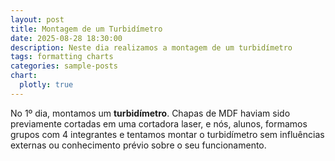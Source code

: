 ```yaml
---
layout: post
title: Montagem de um Turbidímetro
date: 2025-08-28 18:30:00
description: Neste dia realizamos a montagem de um turbidímetro
tags: formatting charts
categories: sample-posts
chart:
  plotly: true
---
```

No 1º dia, montamos um **turbidímetro**. Chapas de MDF haviam sido previamente cortadas em uma cortadora laser, e nós, alunos, formamos grupos com 4 integrantes e tentamos montar o turbidímetro sem influências externas ou conhecimento prévio sobre o seu funcionamento.
